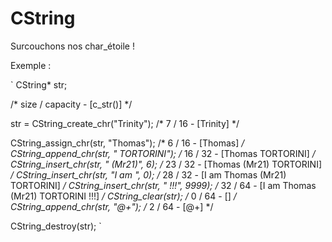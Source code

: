 CString
=======

Surcouchons nos char_étoile !  


Exemple :  

`
CString*  str;

/*                                       size / capacity - [c_str()]                    */

str = CString_create_chr("Trinity");    /*  7 / 16 - [Trinity]                          */

CString_assign_chr(str, "Thomas");      /*  6 / 16 - [Thomas]                           */
CString_append_chr(str, " TORTORINI");  /* 16 / 32 - [Thomas TORTORINI]                 */
CString_insert_chr(str, " (Mr21)", 6);  /* 23 / 32 - [Thomas (Mr21) TORTORINI]          */
CString_insert_chr(str, "I am ", 0);    /* 28 / 32 - [I am Thomas (Mr21) TORTORINI]     */
CString_insert_chr(str, " !!!", 9999);  /* 32 / 64 - [I am Thomas (Mr21) TORTORINI !!!] */
CString_clear(str);                     /*  0 / 64 - []                                 */
CString_append_chr(str, "@+");          /*  2 / 64 - [@+]                               */

CString_destroy(str);
`
